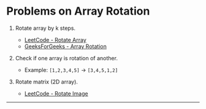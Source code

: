 # Problems on Array Rotation

1. Rotate array by k steps.  
   - [LeetCode - Rotate Array](https://leetcode.com/problems/rotate-array/)  
   - [GeeksForGeeks - Array Rotation](https://www.geeksforgeeks.org/array-rotation/)

2. Check if one array is rotation of another.  
   - Example: `[1,2,3,4,5]` → `[3,4,5,1,2]`

3. Rotate matrix (2D array).  
   - [LeetCode - Rotate Image](https://leetcode.com/problems/rotate-image/)

---